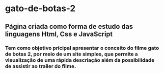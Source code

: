 # gato-de-botas-2

## Página criada como forma de estudo das linguagens Html, Css e JavaScript

### Tem como objetivo pricipal apresentar o conceito do filme gato de botas 2, por meio de um site simples, que permite a visualização de uma rápida descriação além da possibilidade de assistir ao trailer do filme. 
